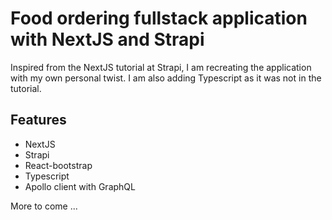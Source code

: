 # Food ordering fullstack application with NextJS and Strapi

Inspired from the NextJS tutorial at Strapi, I am recreating the application with my own personal twist.
I am also adding Typescript as it was not in the tutorial.

## Features

- NextJS
- Strapi
- React-bootstrap
- Typescript
- Apollo client with GraphQL

More to come ...
